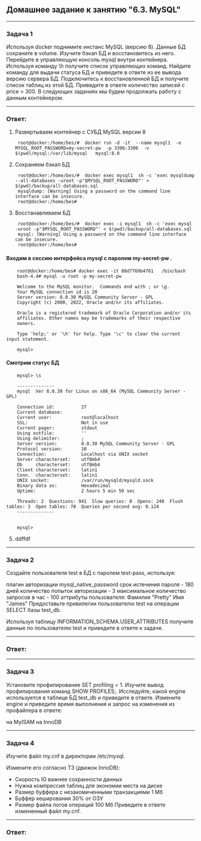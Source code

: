 ## Домашнее задание к занятию "6.3. MySQL"

---
### Задача 1

Используя docker поднимите инстанс MySQL (версию 8). Данные БД сохраните в volume.
Изучите бэкап БД и восстановитесь из него.
Перейдите в управляющую консоль mysql внутри контейнера.
Используя команду \h получите список управляющих команд.
Найдите команду для выдачи статуса БД и приведите в ответе из ее вывода версию сервера БД.
Подключитесь к восстановленной БД и получите список таблиц из этой БД.
Приведите в ответе количество записей с price > 300.
В следующих заданиях мы будем продолжать работу с данным контейнером.

----
### Ответ:

  1) Развертываем контейнер с СУБД MySQL версии 8
     
          root@docker:/home/bes/#  docker run -d -it  --name mysql1  -e MYSQL_ROOT_PASSWORD=my-secret-pw  -p 3306:3306  -v $(pwd)/mysql:/var/lib/mysql   mysql:8.0 

  2) Сохраняем бэкап БД

          root@docker:/home/bes/#  docker exec mysql1  sh -c 'exec mysqldump --all-databases -uroot -p"$MYSQL_ROOT_PASSWORD"' > $(pwd)/backup/all-databases.sql
          mysqldump: [Warning] Using a password on the command line interface can be insecure.
          root@docker:/home/bes#

  3) Восстанавливаем БД

          root@docker:/home/bes/#  docker exec -i mysql1  sh -c 'exec mysql -uroot -p"$MYSQL_ROOT_PASSWORD"' < $(pwd)/backup/all-databases.sql
          mysql: [Warning] Using a password on the command line interface can be insecure.
          root@docker:/home/bes#

  #### Входим в сессию интерфейса  mysql  с паролем  my-secret-pw .

        root@docker:/home/bes# docker exec -it 88d7769b4761   /bin/bash
        bash-4.4# mysql -u root -p my-secret-pw
         
        Welcome to the MySQL monitor.  Commands end with ; or \g.
        Your MySQL connection id is 20
        Server version: 8.0.30 MySQL Community Server - GPL
        Copyright (c) 2000, 2022, Oracle and/or its affiliates.
     
        Oracle is a registered trademark of Oracle Corporation and/or its
        affiliates. Other names may be trademarks of their respective
        owners.
     
        Type 'help;' or '\h' for help. Type '\c' to clear the current input statement.
       
        mysql>

  #### Смотрим статус БД   

        mysql> \s
    
        --------------
        mysql  Ver 8.0.30 for Linux on x86_64 (MySQL Community Server - GPL)
        
        Connection id:          27
        Current database:
        Current user:           root@localhost
        SSL:                    Not in use
        Current pager:          stdout
        Using outfile:          ''
        Using delimiter:        ;
        Server version:         8.0.30 MySQL Community Server - GPL
        Protocol version:       10
        Connection:             Localhost via UNIX socket
        Server characterset:    utf8mb4
        Db     characterset:    utf8mb4
        Client characterset:    latin1
        Conn.  characterset:    latin1
        UNIX socket:            /var/run/mysqld/mysqld.sock
        Binary data as:         Hexadecimal
        Uptime:                 2 hours 5 min 50 sec
        
        Threads: 2  Questions: 941  Slow queries: 0  Opens: 240  Flush tables: 3  Open tables: 78  Queries per second avg: 0.124
        --------------
    
         
        mysql>

  5) ddffdf 
      


---
### Задача 2
Создайте пользователя test в БД c паролем test-pass, используя:

плагин авторизации mysql_native_password
срок истечения пароля - 180 дней
количество попыток авторизации - 3
максимальное количество запросов в час - 100
аттрибуты пользователя:
Фамилия "Pretty"
Имя "James"
Предоставьте привилегии пользователю test на операции SELECT базы test_db.

Используя таблицу INFORMATION_SCHEMA.USER_ATTRIBUTES получите данные по пользователю test и приведите в ответе к задаче.

----
### Ответ:



---
### Задача 3
Установите профилирование SET profiling = 1. Изучите вывод профилирования команд SHOW PROFILES;.
Исследуйте, какой engine используется в таблице БД test_db и приведите в ответе.
Измените engine и приведите время выполнения и запрос на изменения из профайлера в ответе:

на MyISAM
на InnoDB


---
### Задача 4
Изучите файл my.cnf в директории /etc/mysql.

Измените его согласно ТЗ (движок InnoDB):
- Скорость IO важнее сохранности данных
- Нужна компрессия таблиц для экономии места на диске
- Размер буффера с незакомиченными транзакциями 1 Мб
- Буффер кеширования 30% от ОЗУ
- Размер файла логов операций 100 Мб
 Приведите в ответе измененный файл my.cnf.

----
### Ответ:

